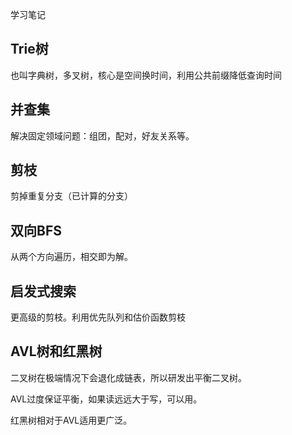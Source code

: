 学习笔记
## Trie树
也叫字典树，多叉树，核心是空间换时间，利用公共前缀降低查询时间

## 并查集
解决固定领域问题：组团，配对，好友关系等。

## 剪枝
剪掉重复分支（已计算的分支）

## 双向BFS
从两个方向遍历，相交即为解。

## 启发式搜索
更高级的剪枝。利用优先队列和估价函数剪枝

## AVL树和红黑树
二叉树在极端情况下会退化成链表，所以研发出平衡二叉树。

AVL过度保证平衡，如果读远远大于写，可以用。

红黑树相对于AVL适用更广泛。